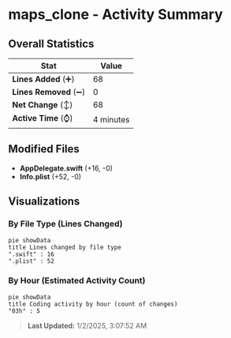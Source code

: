 # maps_clone - Activity Summary 

## Overall Statistics

| Stat                   | Value                                                             |
| ---------------------- | ----------------------------------------------------------------- |
| **Lines Added** (➕)   | 68                                          |
| **Lines Removed** (➖) | 0                                        |
| **Net Change** (↕)    | 68                |
| **Active Time** (⌚)   | 4 minutes |


## Modified Files
- **AppDelegate.swift** (+16, -0)
- **Info.plist** (+52, -0)

## Visualizations

### By File Type (Lines Changed)

```mermaid
pie showData
title Lines changed by file type
".swift" : 16
".plist" : 52
```

### By Hour (Estimated Activity Count)

```mermaid
pie showData
title Coding activity by hour (count of changes)
"03h" : 5
```


> **Last Updated:** 1/2/2025, 3:07:52 AM